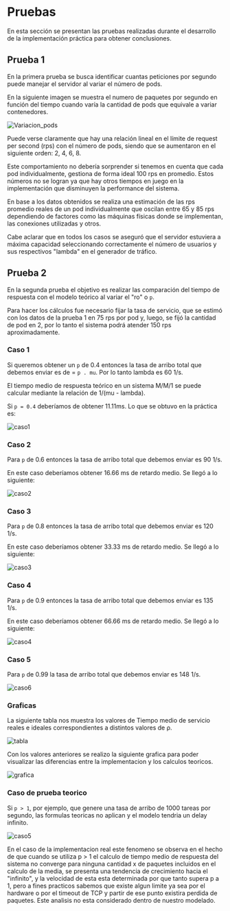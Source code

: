 
# Pruebas
En esta sección se presentan las pruebas realizadas durante el desarrollo de la implementación práctica para obtener conclusiones.

## Prueba 1
En la primera prueba se busca identificar cuantas peticiones por segundo puede manejar el servidor al variar el número de pods.

En la siguiente imagen se muestra el numero de paquetes por segundo en función del tiempo cuando varía la cantidad de pods que equivale a variar contenedores.

![Variacion_pods](https://github.com/danunziata/tp-final-trafico-2023/blob/main/docs/Grupo1/img/Pruebas/variaciondepods2.png "Prueba de variación de pods")

Puede verse claramente que hay una relación lineal en el límite de request per second (rps) con el número de pods, siendo que se aumentaron en el siguiente orden: 2, 4, 6, 8.

Este comportamiento no debería sorprender si tenemos en cuenta que cada pod individualmente, gestiona de forma ideal 100 rps en promedio. Estos números no se logran ya que hay otros tiempos en juego en la implementación que disminuyen la performance del sistema. 

En base a los datos obtenidos se realiza una estimación de las rps promedio reales de un pod individualmente que oscilan entre 65 y 85 rps dependiendo de factores como las máquinas físicas donde se implementan, las conexiones utilizadas y otros.

Cabe aclarar que en todos los casos se aseguró que el servidor estuviera a máxima capacidad seleccionando correctamente el número de usuarios y sus respectivos "lambda" en el generador de tráfico.

## Prueba 2
En la segunda prueba el objetivo es realizar las comparación del tiempo de respuesta con el modelo teórico al variar el "ro" o `p`. 

Para hacer los cálculos fue necesario fijar la tasa de servicio, que se estimó con los datos de la prueba 1 en 75 rps por pod y, luego, se fijó la cantidad de pod en 2, por lo tanto el sistema podrá atender 150 rps aproximadamente.

### Caso 1
Si queremos obtener un `p` de 0.4 entonces la tasa de arribo total que debemos enviar es de = `p . mu`. Por lo tanto lambda es 60 1/s.

El tiempo medio de respuesta teórico en un sistema M/M/1 se puede calcular mediante la relación de 1/(mu - lambda).

Si `p = 0.4` deberíamos de obtener 11.11ms. Lo que se obtuvo en la práctica es:

![caso1](https://github.com/danunziata/tp-final-trafico-2023/blob/main/docs/Grupo1/img/Pruebas/caso1.png)

### Caso 2
Para `p` de 0.6 entonces la tasa de arribo total que debemos enviar es 90 1/s.

En este caso deberíamos obtener 16.66 ms de retardo medio. Se llegó a lo siguiente:

![caso2](https://github.com/danunziata/tp-final-trafico-2023/blob/main/docs/Grupo1/img/Pruebas/caso2.png)

### Caso 3
Para `p` de 0.8 entonces la tasa de arribo total que debemos enviar es 120 1/s.

En este caso deberíamos obtener 33.33 ms de retardo medio. Se llegó a lo siguiente:

![caso3](https://github.com/danunziata/tp-final-trafico-2023/blob/main/docs/Grupo1/img/Pruebas/caso3.png)

### Caso 4
Para `p` de 0.9 entonces la tasa de arribo total que debemos enviar es 135 1/s.

En este caso deberíamos obtener 66.66 ms de retardo medio. Se llegó a lo siguiente:

![caso4](https://github.com/danunziata/tp-final-trafico-2023/blob/main/docs/Grupo1/img/Pruebas/caso4.png)

### Caso 5
Para `p` de 0.99 la tasa de arribo total que debemos enviar es 148 1/s.

![caso6](https://github.com/danunziata/tp-final-trafico-2023/blob/main/docs/Grupo1/img/Pruebas/caso6.png)

### Graficas 

La siguiente tabla nos muestra los valores de Tiempo medio de servicio reales e ideales correspondientes a distintos valores de ρ.

![tabla](https://github.com/danunziata/tp-final-trafico-2023/blob/main/docs/Grupo1/img/Pruebas/tabla.png)

Con los valores anteriores se realizo la siguiente grafica para poder visualizar las diferencias entre la implementacion y los calculos teoricos.

![grafica](https://github.com/danunziata/tp-final-trafico-2023/blob/main/docs/Grupo1/img/Pruebas/grafica.png)


### Caso de prueba teorico
Si `p > 1`, por ejemplo, que genere una tasa de arribo de 1000 tareas por segundo, las formulas teoricas no aplican y el modelo tendria un delay infinito.

![caso5](https://github.com/danunziata/tp-final-trafico-2023/blob/main/docs/Grupo1/img/Pruebas/caso5.png)

En el caso de la implementacion real este fenomeno se observa en el hecho de que cuando se utiliza p > 1 el calculo de tiempo medio de respuesta del sistema no converge para ninguna cantidad x de paquetes incluidos en el calculo de la media, se presenta una tendencia de crecimiento hacia el "infinito", y la velocidad de esta esta determinada por que tanto supera p a 1, pero a fines practicos sabemos que existe algun limite ya sea por el hardware o por el timeout de TCP y partir de ese punto existira perdida de paquetes. Este analisis no esta considerado dentro de nuestro modelado.